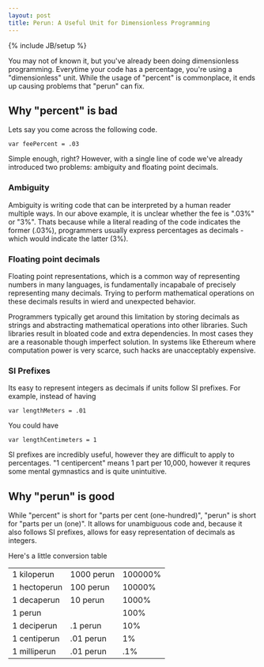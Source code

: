 ```yaml
---
layout: post
title: Perun: A Useful Unit for Dimensionless Programming
---
```

{% include JB/setup %}

You may not of known it, but you've already been doing dimensionless programming. Everytime your code has a percentage, you're using a "dimensionless" unit. While the usage of "percent" is commonplace, it ends up causing problems that "perun" can fix.

## Why "percent" is bad

Lets say you come across the following code.

    var feePercent = .03

Simple enough, right? However, with a single line of code we've already introduced two problems: ambiguity and floating point decimals.

### Ambiguity

Ambiguity is writing code that can be interpreted by a human reader multiple ways. In our above example, it is unclear whether the fee is ".03%" or "3%". Thats because while a literal reading of the code indicates the former (.03%), programmers usually express percentages as decimals - which would indicate the latter (3%).

### Floating point decimals

Floating point representations, which is a common way of representing numbers in many languages, is fundamentally incapabale of precisely representing many decimals. Trying to perform mathematical operations on these decimals results in wierd and unexpected behavior.

Programmers typically get around this limitation by storing decimals as strings and abstracting mathematical operations into other libraries. Such libraries result in bloated code and extra dependencies. In most cases they are a reasonable though imperfect solution. In systems like Ethereum where computation power is very scarce, such hacks are unacceptably expensive.

### SI Prefixes

Its easy to represent integers as decimals if units follow SI prefixes. For example, instead of having

    var lengthMeters = .01

You could have

    var lengthCentimeters = 1

SI prefixes are incredibly useful, however they are difficult to apply to percentages. "1 centipercent" means 1 part per 10,000, however it requres some mental gymnastics and is quite unintuitive.

## Why "perun" is good

While "percent" is short for "parts per cent (one-hundred)", "perun" is short for "parts per un (one)". It allows for unambiguous code and, because it also follows SI prefixes, allows for easy representation of decimals as integers.

Here's a little conversion table

<table class="table">
	<tr>
		<td>1 kiloperun</td>
		<td>1000 perun</td>
		<td>100000%</td>
	</tr>
	<tr>
		<td>1 hectoperun</td>
		<td>100 perun</td>
		<td>10000%</td>
	</tr>
	<tr>
		<td>1 decaperun</td>
		<td>10 perun</td>
		<td>1000%</td>
	</tr>
	<tr>
		<td>1 perun</td>
		<td></td>
		<td>100%</td>
	</tr>
	<tr>
		<td>1 deciperun</td>
		<td>.1 perun</td>
		<td>10%</td>
	</tr>
	<tr>
		<td>1 centiperun</td>
		<td>.01 perun</td>
		<td>1%</td>
	</tr>
	<tr>
		<td>1 milliperun</td>
		<td>.01 perun</td>
		<td>.1%</td>
	</tr>
</table>
